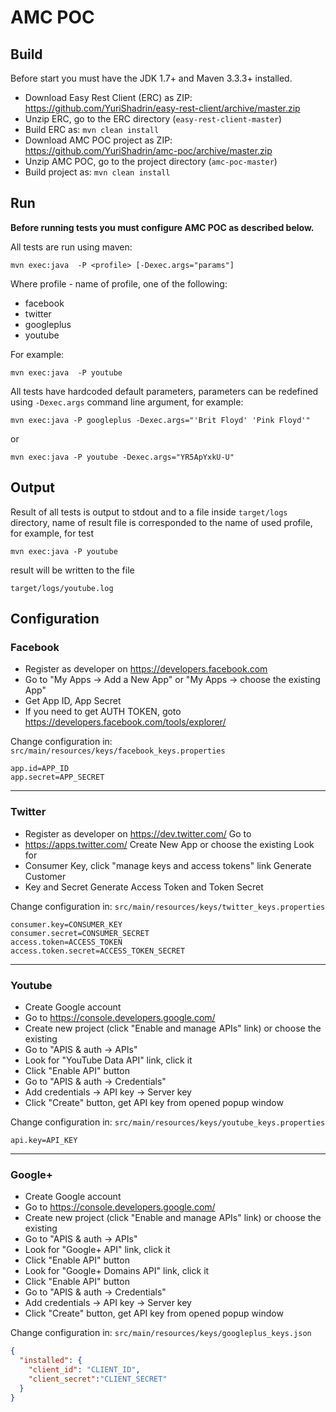 # AMC POC

## Build
Before start you must have the JDK 1.7+ and Maven 3.3.3+ installed.

* Download Easy Rest Client (ERC) as ZIP: https://github.com/YuriShadrin/easy-rest-client/archive/master.zip
* Unzip ERC, go to the ERC directory (```easy-rest-client-master```)
* Build ERC as: ```mvn clean install```
* Download AMC POC project as ZIP: https://github.com/YuriShadrin/amc-poc/archive/master.zip
* Unzip AMC POC, go to the project directory (```amc-poc-master```)
* Build project as: ```mvn clean install```

## Run
**Before running tests you must configure AMC POC as described below.**

All tests are run using maven:
```
mvn exec:java  -P <profile> [-Dexec.args="params"]
```

Where profile - name of profile, one of the following:
* facebook
* twitter
* googleplus
* youtube

For example:
```
mvn exec:java  -P youtube
```

All tests have hardcoded default parameters, parameters can be redefined using ```-Dexec.args``` command line argument, for example:
```
mvn exec:java -P googleplus -Dexec.args="'Brit Floyd' 'Pink Floyd'"
```
or
```
mvn exec:java -P youtube -Dexec.args="YR5ApYxkU-U"
```

## Output
Result of all tests is output to stdout and to a file inside ```target/logs``` directory, name of result file is corresponded to the name of used profile, for example, for test
```
mvn exec:java -P youtube
```
result will be written to the file
```
target/logs/youtube.log
```


## Configuration

### Facebook
* Register as developer on https://developers.facebook.com
* Go to "My Apps -> Add a New App" or "My Apps -> choose the existing App" 
* Get App ID, App Secret
* If you need to get AUTH TOKEN, goto https://developers.facebook.com/tools/explorer/

Change configuration in: ```src/main/resources/keys/facebook_keys.properties```
```properties
app.id=APP_ID
app.secret=APP_SECRET
```

--------------- 

### Twitter
* Register as developer on https://dev.twitter.com/ Go to
* https://apps.twitter.com/ Create New App or choose the existing Look for
* Consumer Key, click "manage keys and access tokens" link Generate Customer
* Key and Secret Generate Access Token and Token Secret

Change configuration in: ```src/main/resources/keys/twitter_keys.properties```
```properties
consumer.key=CONSUMER_KEY
consumer.secret=CONSUMER_SECRET
access.token=ACCESS_TOKEN
access.token.secret=ACCESS_TOKEN_SECRET
```

--------------- 

### Youtube
* Create Google account
* Go to https://console.developers.google.com/
* Create new project (click "Enable and manage APIs" link) or choose the existing
* Go to "APIS & auth -> APIs"
* Look for "YouTube Data API" link, click it
* Click "Enable API" button 
* Go to "APIS & auth -> Credentials"
* Add credentials -> API key -> Server key
* Click "Create" button, get API key from opened popup window  

Change configuration in: ```src/main/resources/keys/youtube_keys.properties```
```properties
api.key=API_KEY
```

--------------- 

### Google+
* Create Google account
* Go to https://console.developers.google.com/
* Create new project (click "Enable and manage APIs" link) or choose the existing
* Go to "APIS & auth -> APIs"
* Look for "Google+ API" link, click it
* Click "Enable API" button 
* Look for "Google+ Domains API" link, click it
* Click "Enable API" button 
* Go to "APIS & auth -> Credentials"
* Add credentials -> API key -> Server key
* Click "Create" button, get API key from opened popup window  

Change configuration in: ```src/main/resources/keys/googleplus_keys.json```
```json
{
  "installed": {
    "client_id": "CLIENT_ID",
    "client_secret":"CLIENT_SECRET"
  }
}
```
